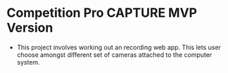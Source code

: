 # Competition Pro CAPTURE MVP Version

- This project involves working out an recording web app. This lets user choose amongst different set of cameras attached to the computer system.
